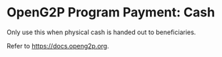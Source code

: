 # OpenG2P Program Payment: Cash

Only use this when physical cash is handed out to beneficiaries.

Refer to https://docs.openg2p.org.
